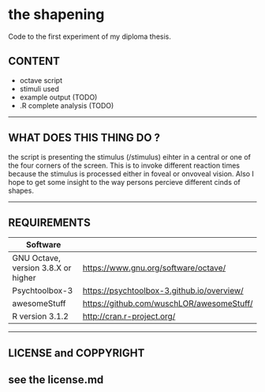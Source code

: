 # the shapening

Code to the first experiment of my diploma thesis.
## CONTENT
 * octave script
 * stimuli used
 * example output (TODO)
 * .R complete analysis (TODO)

----------------------------------------------------------------------------
## WHAT DOES THIS THING DO ?
  the script is presenting the stimulus (/stimulus) eihter in a central or one of the four corners of the screen. This is to invoke different reaction times because the stimulus is processed either in foveal or onvoveal vision. Also I hope to get some insight to the way persons percieve different cinds of shapes.

----------------------------------------------------------------------------
## REQUIREMENTS
| Software                            |                                            |
| ----------------------------------- |--------------------------------------------|
| GNU Octave, version 3.8.X or higher | https://www.gnu.org/software/octave/       |
| Psychtoolbox-3                      | https://psychtoolbox-3.github.io/overview/ |
| awesomeStuff                        | https://github.com/wuschLOR/awesomeStuff/  |
| R version 3.1.2                     | http://cran.r-project.org/                 |

----------------------------------------------------------------------------
## LICENSE and COPPYRIGHT
  see the license.md
----------------------------------------------------------------------------